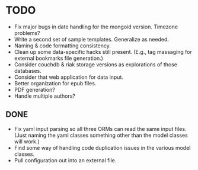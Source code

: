 # TODO

* Fix major bugs in date handling for the mongoid version. Timezone problems?
* Write a second set of sample templates. Generalize as needed.
* Naming & code formatting consistency.
* Clean up some data-specific hacks still present. (E.g., tag massaging for external bookmarks file generation.)
* Consider couchdb & riak storage versions as explorations of those databases.
* Consider that web application for data input.
* Better organization for epub files.
* PDF generation?
* Handle multiple authors?

## DONE

* Fix yaml input parsing so all three ORMs can read the same input files. (Just naming the yaml classes something other than the model classes will work.)
* Find some way of handling code duplication issues in the various model classes.
* Pull configuration out into an external file.
